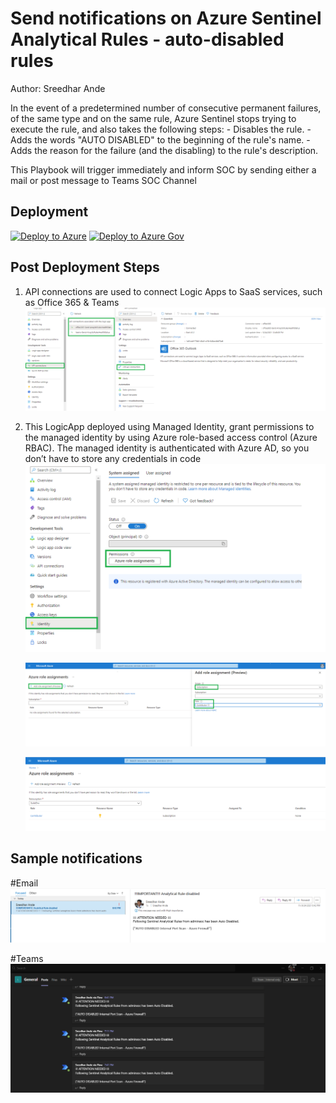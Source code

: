 # Send notifications on Azure Sentinel Analytical Rules - auto-disabled rules
Author: Sreedhar Ande

In the event of a predetermined number of consecutive permanent failures, of the same type and on the same rule, Azure Sentinel stops trying to execute the rule, and also takes the following steps:
	- Disables the rule.
    - Adds the words "AUTO DISABLED" to the beginning of the rule's name.
    - Adds the reason for the failure (and the disabling) to the rule's description.

This Playbook will trigger immediately and inform SOC by sending either a mail or post message to Teams SOC Channel

## Deployment

[![Deploy to Azure](https://aka.ms/deploytoazurebutton)](https://portal.azure.com/#create/Microsoft.Template/uri/https%3A%2F%2Fraw.githubusercontent.com%2FAzure%2FAzure-Sentinel%2Fmaster%2FPlaybooks%2FSend-AnalyticalRulesHealthNotifications%2Fazuredeploy.json) 
[![Deploy to Azure Gov](https://aka.ms/deploytoazuregovbutton)](https://portal.azure.us/#create/Microsoft.Template/uri/https%3A%2F%2Fraw.githubusercontent.com%2FAzure%2FAzure-Sentinel%2Fmaster%2FPlaybooks%2FSend-AnalyticalRulesHealthNotifications%2Fazuredeploy.json)

## Post Deployment Steps

1.	API connections are used to connect Logic Apps to SaaS services, such as Office 365 & Teams  
    ![Apiconnections](./images/Apiconnections.png)

2. This LogicApp deployed using Managed Identity, grant permissions to the managed identity by using Azure role-based access control (Azure RBAC). The managed identity is authenticated with Azure AD, so you don’t have to store any credentials in code
   ![Role_assignments](./images/Role_assignments.png)  
   
   ![Role_assignments_1](./images/Role_assignments_1.png)
   
   ![Role_assignments_2](./images/Role_assignments_2.png)

## Sample notifications

#Email
![Notification_Email](./images/Notification_Email.png)  

#Teams  
![Teams_Notification](./images/Teams_Notification.png)


